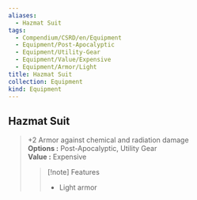 ```yaml
---
aliases:
  - Hazmat Suit
tags:
  - Compendium/CSRD/en/Equipment
  - Equipment/Post-Apocalyptic
  - Equipment/Utility-Gear
  - Equipment/Value/Expensive
  - Equipment/Armor/Light
title: Hazmat Suit
collection: Equipment
kind: Equipment
---
```

## Hazmat Suit  
  
>+2 Armor against chemical and radiation damage  
> **Options :** Post-Apocalyptic, Utility Gear  
> **Value :** Expensive  
>>[!note] Features  
>> - Light armor